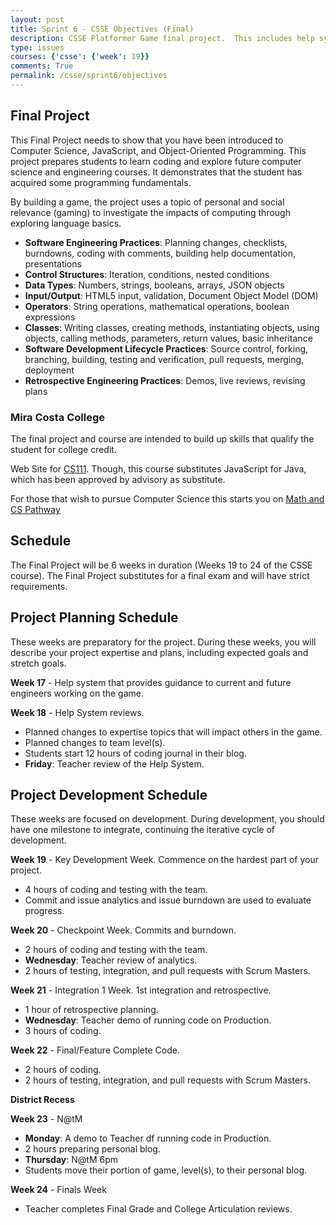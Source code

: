 ```yaml
---
layout: post
title: Sprint 6 - CSSE Objectives (Final)
description: CSSE Platformer Game final project.  This includes help system, plans, code, testing, and N@tM.
type: issues
courses: {'csse': {'week': 19}}
comments: True
permalink: /csse/sprint6/objectives
---
```


## Final Project

This Final Project needs to show that you have been introduced to Computer Science, JavaScript, and Object-Oriented Programming. This project prepares students to learn coding and explore future computer science and engineering courses. It demonstrates that the student has acquired some programming fundamentals.

By building a game, the project uses a topic of personal and social relevance (gaming) to investigate the impacts of computing through exploring language basics.

- **Software Engineering Practices**: Planning changes, checklists, burndowns, coding with comments, building help documentation, presentations
- **Control Structures**: Iteration, conditions, nested conditions
- **Data Types**: Numbers, strings, booleans, arrays, JSON objects
- **Input/Output**: HTML5 input, validation, Document Object Model (DOM)
- **Operators**: String operations, mathematical operations, boolean expressions 
- **Classes**: Writing classes, creating methods, instantiating objects, using objects, calling methods, parameters, return values, basic inheritance
- **Software Development Lifecycle Practices**: Source control, forking, branching, building, testing and verification, pull requests, merging, deployment
- **Retrospective Engineering Practices**: Demos, live reviews, revising plans

### Mira Costa College

The final project and course are intended to build up skills that qualify the student for college credit.

Web Site for [CS111](https://catalog.miracosta.edu/disciplines/computerscience/#courseinventory).  Though, this course substitutes JavaScript for Java, which has been approved by advisory as substitute.

For those that wish to pursue Computer Science this starts you on [Math and CS Pathway](https://surf.miracosta.edu/psc/ps/EMPLOYEE/SA/c/MCC_CUSTOM.MZ_ACAD_MAP_SS.GBL?MAP_ID=1167)


## Schedule

The Final Project will be 6 weeks in duration (Weeks 19 to 24 of the CSSE course). The Final Project substitutes for a final exam and will have strict requirements.

## Project Planning Schedule

These weeks are preparatory for the project. During these weeks, you will describe your project expertise and plans, including expected goals and stretch goals.

**Week 17** - Help system that provides guidance to current and future engineers working on the game.

**Week 18** - Help System reviews.
- Planned changes to expertise topics that will impact others in the game.
- Planned changes to team level(s).
- Students start 12 hours of coding journal in their blog.
- **Friday**: Teacher review of the Help System.

## Project Development Schedule

These weeks are focused on development. During development, you should have one milestone to integrate, continuing the iterative cycle of development.

**Week 19** - Key Development Week. Commence on the hardest part of your project.
- 4 hours of coding and testing with the team.
- Commit and issue analytics and issue burndown are used to evaluate progress.

**Week 20** - Checkpoint Week. Commits and burndown.
- 2 hours of coding and testing with the team.
- **Wednesday**: Teacher review of analytics.
- 2 hours of testing, integration, and pull requests with Scrum Masters.

**Week 21** - Integration 1 Week. 1st integration and retrospective.
- 1 hour of retrospective planning.
- **Wednesday**: Teacher demo of running code on Production.
- 3 hours of coding.

**Week 22** - Final/Feature Complete Code.
- 2 hours of coding.
- 2 hours of testing, integration, and pull requests with Scrum Masters.

**District Recess**

**Week 23** - N@tM
- **Monday**: A demo to Teacher df running code in Production.
- 2 hours preparing personal blog.
- **Thursday**: N@tM 6pm
- Students move their portion of game, level(s), to their personal blog.

**Week 24** - Finals Week
- Teacher completes Final Grade and College Articulation reviews.
